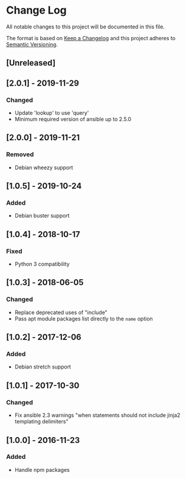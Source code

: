 # Change Log
All notable changes to this project will be documented in this file.

The format is based on [Keep a Changelog](http://keepachangelog.com/)
and this project adheres to [Semantic Versioning](http://semver.org/).

## [Unreleased]

## [2.0.1] - 2019-11-29
### Changed
- Update 'lookup' to use 'query'
- Minimum required version of ansible up to 2.5.0

## [2.0.0] - 2019-11-21
### Removed
- Debian wheezy support

## [1.0.5] - 2019-10-24
### Added
- Debian buster support

## [1.0.4] - 2018-10-17
### Fixed
- Python 3 compatibility

## [1.0.3] - 2018-06-05
### Changed
- Replace deprecated uses of "include"
- Pass apt module packages list directly to the `name` option

## [1.0.2] - 2017-12-06
### Added
- Debian stretch support

## [1.0.1] - 2017-10-30
### Changed
- Fix ansible 2.3 warnings "when statements should not include jinja2 templating delimiters"

## [1.0.0] - 2016-11-23
### Added
- Handle npm packages
